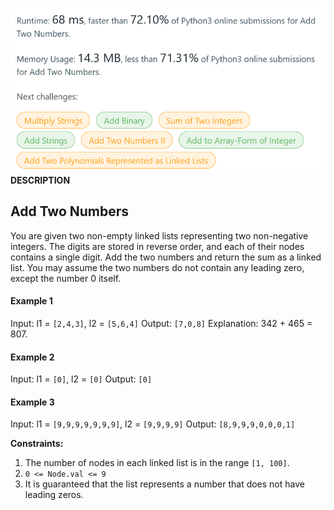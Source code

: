 ![plot](./result.png)
**DESCRIPTION**
<br>
<h2>Add Two Numbers</h2>
<p>You are given two non-empty linked lists representing two non-negative integers. The digits are stored in reverse order, and each of their nodes contains a single digit. Add the two numbers and return the sum as a linked list.
You may assume the two numbers do not contain any leading zero, except the number 0 itself.</p>
<h4>Example 1</h4>

Input: l1 = `[2,4,3]`, l2 = `[5,6,4]`
Output: `[7,0,8]`
Explanation: 342 + 465 = 807.

<h4>Example 2</h4>

Input: l1 = `[0]`, l2 = `[0]`
Output: `[0]`

<h4>Example 3</h4>

Input: l1 = `[9,9,9,9,9,9,9]`, l2 = `[9,9,9,9]`
Output: `[8,9,9,9,0,0,0,1]`

__Constraints:__

1. The number of nodes in each linked list is in the range `[1, 100]`.
2. `0 <= Node.val <= 9`
3. It is guaranteed that the list represents a number that does not have leading zeros.

